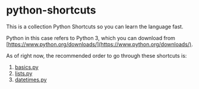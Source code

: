 # python-shortcuts

This is a collection Python Shortcuts so you can learn the language fast.

Python in this case refers to Python 3, which you can download from [https://www.python.org/downloads/](https://www.python.org/downloads/).

As of right now, the recommended order to go through these shortcuts is:

1. [basics.py](./basics.py)
2. [lists.py](./lists.py)
3. [datetimes.py](./datetimes.py)
